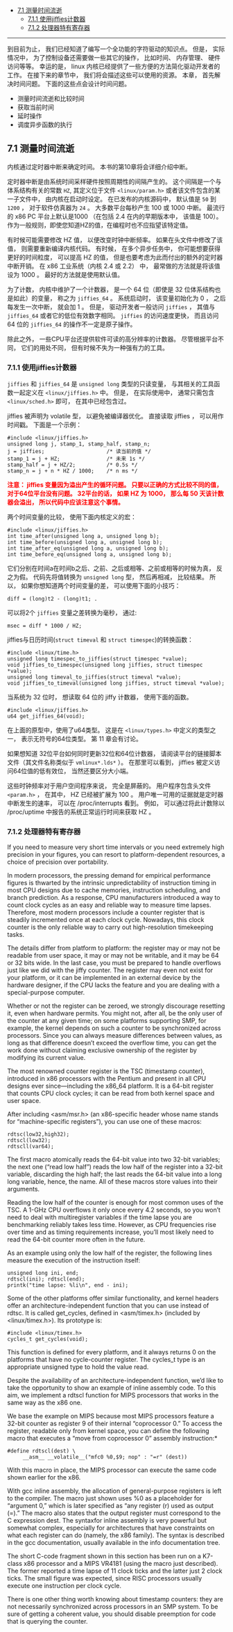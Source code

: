 * [7.1 测量时间流逝](#7.1)
    * [7.1.1 使用jiffies计数器](#7.1.1)
    * [7.1.2 处理器特有寄存器](#7.1.2)

***

到目前为止， 我们已经知道了编写一个全功能的字符驱动的知识点。 但是， 实际情况中， 为了控制设备还需要做一些其它的操作， 比如时间、 内存管理、 硬件访问等等。 幸运的是， linux 内核已经提供了一些方便的方法简化驱动开发者的工作。 在接下来的章节中， 我们将会描述这些可以使用的资源。 本章， 首先解决时间问题。 下面的这些点会设计时间问题。

* 测量时间流逝和比较时间
* 获取当前时间
* 延时操作
* 调度异步函数的执行

<h2 id="7.1">7.1 测量时间流逝</h2>

内核通过定时器中断来确定时间。 本书的第10章将会详细介绍中断。

定时器中断是由系统时间采样硬件按照周期性的间隔产生的。 这个间隔是一个与体系结构有关的常数 `HZ`, 其定义位于文件  `<linux/param.h>` 或者该文件包含的某一子文件中， 由内核在启动时设定。 在已发布的内核源码中， 默认值是 `50` 到 `1200` ， 对于软件仿真器为 `24` 。 大多数平台每秒产生 100 或 1000 中断。 最流行的 x86 PC 平台上默认是1000 （在包括 2.4 在内的早期版本中， 该值是 100）。 作为一般规则，即使您知道HZ的值，在编程时也不应指望该特定值。

有时候可能需要修改 HZ 值， 以便改变时钟中断频率。 如果在头文件中修改了该值， 则需要重新编译内核代码。 有时候， 在多个异步任务中， 你可能想要获得更好的时间粒度， 可以提高 HZ 的值， 但是也要考虑为此而付出的额外的定时器中断开销。 在 x86 工业系统（内核 2.4 或 2.2） 中， 最常做的方法就是将该值设为 1000 。 最好的方法就是使用默认值。

为了计数， 内核中维护了一个计数器， 是一个 64 位（即使是 32 位体系结构也是如此）的变量， 称之为 `jiffies_64` 。 系统启动时， 该变量初始化为 0 ， 之后每发生一次中断， 就会加 1 。 但是， 驱动开发者一般访问 `jiffies` ， 其值与 `jiffies_64` 或者它的低位有效数字相同。 `jiffies` 的访问速度更快， 而且访问 64 位的 `jiffies_64` 的操作不一定是原子操作。

除此之外， 一些CPU平台还提供软件可读的高分辨率的计数器。 尽管根据平台不同， 它们的用处不同， 但有时候不失为一种强有力的工具。

<h3 id="7.1.1">7.1.1 使用jiffies计数器</h3>

`jiffies` 和 `jiffies_64` 是 `unsigned long` 类型的只读变量， 与其相关的工具函数一起定义在 `<linux/jiffies.h>` 中。 但是， 在实际使用中， 通常只需包含 `<linux/sched.h>` 即可， 在其中已经包含过。

jiffies 被声明为 volatile 型， 以避免被编译器优化。 直接读取 jiffies ， 可以用作时间戳。 下面是一个示例：

    #include <linux/jiffies.h>
    unsigned long j, stamp_1, stamp_half, stamp_n;
    j = jiffies;                    /* 读当前的值 */
    stamp_1 = j + HZ;               /* 未来 1s */
    stamp_half = j + HZ/2;          /* 0.5s */
    stamp_n = j + n * HZ / 1000;    /* n ms */

**<font color=Red>注意： jiffies 变量因为溢出产生的循环问题。 只要以正确的方式比较不同的值， 对于64位平台没有问题。  32平台的话， 如果 HZ 为 1000， 那么每 50 天该计数器会溢出， 所以代码中应该注意这个事情。</font>**

两个时间变量的比较， 使用下面内核定义的宏：

    #include <linux/jiffies.h>
    int time_after(unsigned long a, unsigned long b);
    int time_before(unsigned long a, unsigned long b);
    int time_after_eq(unsigned long a, unsigned long b);
    int time_before_eq(unsigned long a, unsigned long b);

它们分别在时间a在时间b之后、之前、之后或相等、之前或相等的时候为真， 反之为假。 代码先将值转换为 `unsigned long` 型， 然后再相减， 比较结果。 所以， 如果你想知道两个时间变量的差， 可以使用下面的小技巧：

    diff = (long)t2 - (long)t1; .

可以将2个 `jiffies` 变量之差转换为毫秒， 通过:

    msec = diff * 1000 / HZ;

jiffies与日历时间(`struct timeval` 和 `struct timespec`)的转换函数：

    #include <linux/time.h>
    unsigned long timespec_to_jiffies(struct timespec *value);
    void jiffies_to_timespec(unsigned long jiffies, struct timespec *value);
    unsigned long timeval_to_jiffies(struct timeval *value);
    void jiffies_to_timeval(unsigned long jiffies, struct timeval *value);

当系统为 32 位时， 想读取 64 位的 jiffy 计数器， 使用下面的函数。

    #include <linux/jiffies.h>
    u64 get_jiffies_64(void);

在上面的原型中，使用了u64类型。 这是在 `<linux/types.h>` 中定义的类型之一， 表示无符号的64位类型。 第 11 章会有讨论。

如果想知道 32位平台如何同时更新32位和64位计数器， 请阅读平台的链接脚本文件（其文件名称类似于 `vmlinux*.lds*` ）。 在那里可以看到， jiffies 被定义访问64位值的低有效位， 当然还要区分大小端。

这些时钟频率对于用户空间程序来说， 完全是屏蔽的。 用户程序包含头文件 `<param.h>` ， 在其中， HZ 已经被扩展为 100 。 用户唯一可用的证据就是定时器中断发生的速率， 可以在 /proc/interrupts 看到。 例如， 可以通过将此计数除以 /proc/uptime 中报告的系统正常运行时间来获取 HZ 。

<h3 id="7.1.2">7.1.2 处理器特有寄存器</h3>

If you need to measure very short time intervals or you need extremely high precision in your figures, you can resort to platform-dependent resources, a choice of precision over portability.

In modern processors, the pressing demand for empirical performance figures is thwarted by the intrinsic unpredictability of instruction timing in most CPU designs due to cache memories, instruction scheduling, and branch prediction. As a response, CPU manufacturers introduced a way to count clock cycles as an easy and reliable way to measure time lapses. Therefore, most modern processors include a counter register that is steadily incremented once at each clock cycle. Nowadays, this clock counter is the only reliable way to carry out high-resolution timekeeping tasks.

The details differ from platform to platform: the register may or may not be readable from user space, it may or may not be writable, and it may be 64 or 32 bits wide. In the last case, you must be prepared to handle overflows just like we did with the jiffy counter. The register may even not exist for your platform, or it can be implemented in an external device by the hardware designer, if the CPU lacks the feature and you are dealing with a special-purpose computer.

Whether or not the register can be zeroed, we strongly discourage resetting it, even when hardware permits. You might not, after all, be the only user of the counter at any given time; on some platforms supporting SMP, for example, the kernel depends on such a counter to be synchronized across processors. Since you can always measure differences between values, as long as that difference doesn’t exceed the overflow time, you can get the work done without claiming exclusive ownership of the register by modifying its current value.

The most renowned counter register is the TSC (timestamp counter), introduced in x86 processors with the Pentium and present in all CPU designs ever since—including the x86_64 platform. It is a 64-bit register that counts CPU clock cycles; it can be read from both kernel space and user space.

After including <asm/msr.h> (an x86-specific header whose name stands for “machine-specific registers”), you can use one of these macros:

    rdtsc(low32,high32);
    rdtscl(low32);
    rdtscll(var64);

The first macro atomically reads the 64-bit value into two 32-bit variables; the next one (“read low half”) reads the low half of the register into a 32-bit variable, discarding the high half; the last reads the 64-bit value into a long long variable, hence, the name. All of these macros store values into their arguments.

Reading the low half of the counter is enough for most common uses of the TSC. A 1-GHz CPU overflows it only once every 4.2 seconds, so you won’t need to deal with multiregister variables if the time lapse you are benchmarking reliably takes less time. However, as CPU frequencies rise over time and as timing requirements increase, you’ll most likely need to read the 64-bit counter more often in the future.

As an example using only the low half of the register, the following lines measure the execution of the instruction itself:

    unsigned long ini, end;
    rdtscl(ini); rdtscl(end);
    printk("time lapse: %li\n", end - ini);

Some of the other platforms offer similar functionality, and kernel headers offer an architecture-independent function that you can use instead of rdtsc. It is called get_cycles, defined in <asm/timex.h> (included by <linux/timex.h>). Its prototype is:

    #include <linux/timex.h>
    cycles_t get_cycles(void);

This function is defined for every platform, and it always returns 0 on the platforms that have no cycle-counter register. The cycles_t type is an appropriate unsigned type to hold the value read.

Despite the availability of an architecture-independent function, we’d like to take the opportunity to show an example of inline assembly code. To this aim, we implement a rdtscl function for MIPS processors that works in the same way as the x86 one.

We base the example on MIPS because most MIPS processors feature a 32-bit counter as register 9 of their internal “coprocessor 0.” To access the register, readable only from kernel space, you can define the following macro that executes a “move from coprocessor 0” assembly instruction:*

    #define rdtscl(dest) \
         __asm__ __volatile__("mfc0 %0,$9; nop" : "=r" (dest))

With this macro in place, the MIPS processor can execute the same code shown earlier for the x86.

With gcc inline assembly, the allocation of general-purpose registers is left to the compiler. The macro just shown uses %0 as a placeholder for “argument 0,” which is later specified as “any register (r) used as output (=).” The macro also states that the output register must correspond to the C expression dest. The syntaxfor inline assembly is very powerful but somewhat complex, especially for architectures that have constraints on what each register can do (namely, the x86 family). The syntax is described in the gcc documentation, usually available in the info documentation tree.

The short C-code fragment shown in this section has been run on a K7-class x86 processor and a MIPS VR4181 (using the macro just described). The former reported a time lapse of 11 clock ticks and the latter just 2 clock ticks. The small figure was expected, since RISC processors usually execute one instruction per clock cycle.

There is one other thing worth knowing about timestamp counters: they are not necessarily synchronized across processors in an SMP system. To be sure of getting a coherent value, you should disable preemption for code that is querying the counter.